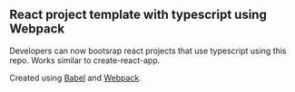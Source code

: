 ## React project template with typescript using Webpack

Developers can now bootsrap react projects that use typescript using this repo. Works similar to create-react-app.

Created using [Babel](https://babeljs.io/) and [Webpack](https://webpack.js.org/).
